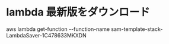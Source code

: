 # lambda 最新版をダウンロード
aws lambda get-function --function-name sam-template-stack-LambdaSaver-1C478633MKXDN
